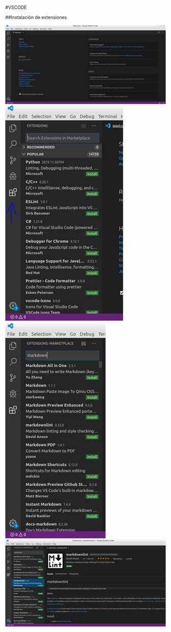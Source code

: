 #VSCODE 

##Instalación de extensiones

![Primera parte](1.PNG)
![Segunda parte](2.PNG)
![Tercera parte](3.PNG)
![Cuarta parte](4.PNG)
